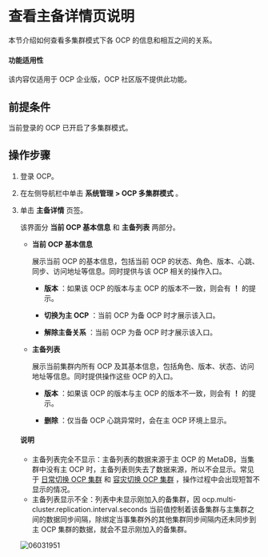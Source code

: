 查看主备详情页说明
============================

本节介绍如何查看多集群模式下各 OCP 的信息和相互之间的关系。

<main id="notice" type='notice'>
<h4>功能适用性</h4>
<p>该内容仅适用于 OCP 企业版，OCP 社区版不提供此功能。</p>

前提条件
-------------------------

当前登录的 OCP 已开启了多集群模式。

操作步骤
-------------------------

1. 登录 OCP。

2. 在左侧导航栏中单击 **系统管理** **\> OCP 多集群模式** 。

3. 单击 **主备详情** 页签。

   该界面分 **当前 OCP 基本信息** 和 **主备列表** 两部分。
   * **当前 OCP 基本信息**

     展示当前 OCP 的基本信息，包括当前 OCP 的状态、角色、版本、心跳、同步、访问地址等信息。同时提供与该 OCP 相关的操作入口。
     * **版本** ：如果该 OCP 的版本与主 OCP 的版本不一致，则会有 **！** 的提示。

     * **切换为主 OCP** ：当前 OCP 为备 OCP 时才展示该入口。

     * **解除主备关系** ：当前 OCP 为备 OCP 时才展示该入口。

   * **主备列表**

     展示当前集群内所有 OCP 及其基本信息，包括角色、版本、状态、访问地址等信息。同时提供操作这些 OCP 的入口。
     * **版本** ：如果该 OCP 的版本与主 OCP 的版本不一致，则会有 **！** 的提示。

     * **删除** ：仅当备 OCP 心跳异常时，会在主 OCP 环境上显示。

    <main id="notice" type='explain'>
    <h4>说明</h4>
    <ul>
    <li>主备列表完全不显示：主备列表的数据来源于主 OCP 的 MetaDB，当集群中没有主 OCP 时，主备列表则失去了数据来源，所以不会显示。常见于 <a href="500.switch-an-ocp-cluster-in-daily-maintenance.md">日常切换 OCP 集群</a> 和 <a href="600.switch-an-ocp-cluster-in-a-failover.md">容灾切换 OCP 集群</a> ，操作过程中会出现短暂不显示的情况。</li>
    <li>主备列表显示不全：列表中未显示刚加入的备集群，因 ocp.multi-cluster.replication.interval.seconds 当前值控制着该备集群与主集群之间的数据同步间隔，除绑定当事集群外的其他集群同步间隔内还未同步到主 OCP 集群的数据，就会不显示刚加入的备集群。</li>
    </ul>
    </main>

    ![06031951](https://help-static-aliyun-doc.aliyuncs.com/assets/img/zh-CN/9106772261/p280376.png)
